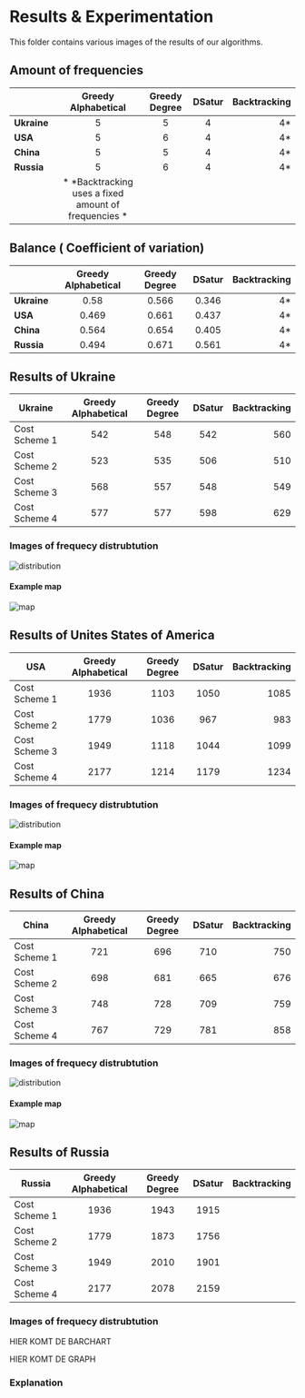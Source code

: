 # Results & Experimentation

This folder contains various images of the results of our algorithms. 


## Amount of frequencies

|                | Greedy Alphabetical | Greedy Degree | DSatur | Backtracking |
|----------------| :------------------:|:-------------:|:------:|-------------:|
| **Ukraine**    |        5            |        5      |   4    |     4*       |
| **USA**        |        5            |        6      |   4    |     4*       |
| **China**      |        5            |        5      |   4    |     4*       |
| **Russia**     |        5            |        6      |   4    |     4*       |
|                | * *Backtracking uses a fixed amount of frequencies *



## Balance ( Coefficient of variation)

|                | Greedy Alphabetical | Greedy Degree | DSatur | Backtracking
|----------------| :------------------:|:-------------:|:------:|-------------:|
| **Ukraine**    |        0.58         |      0.566    |  0.346 |     4*       |
| **USA**        |        0.469        |      0.661    |  0.437 |     4*       |
| **China**      |        0.564        |      0.654    |  0.405 |     4*       |
| **Russia**     |       0.494         |      0.671    |  0.561 |     4*       |



## Results of Ukraine
| **Ukraine**   | Greedy Alphabetical | Greedy Degree | DSatur | Backtracking
|---------------| :------------------:|:-------------:|:------:|------------:|
| Cost Scheme 1 |    542              |   548         | 542    |  560
| Cost Scheme 2 |    523              |   535         | 506    |  510
| Cost Scheme 3 |    568              |   557         | 548    |  549
| Cost Scheme 4 |    577              |   577         | 598    |  629


### Images of frequecy distrubtution
![distribution](https://github.com/Wohesi/progtheorie/blob/master/results/ukraine_freq.png)

#### Example map
![map](https://github.com/Wohesi/progtheorie/blob/master/results/ukraine_freq_DS.png)


## Results of Unites States of America
|**USA**        | Greedy Alphabetical  | Greedy Degree    | DSatur  | Backtracking
|---------------| :-------------------:|:----------------:|:-------:|------------:|
| Cost Scheme 1 |    1936              |   1103           | 1050    | 1085
| Cost Scheme 2 |    1779              |   1036           | 967     | 983
| Cost Scheme 3 |    1949              |   1118           | 1044    | 1099
| Cost Scheme 4 |    2177              |   1214           | 1179    | 1234


### Images of frequecy distrubtution
![distribution](https://github.com/Wohesi/progtheorie/blob/master/results/usa_freq.png)

#### Example map
![map](https://github.com/Wohesi/progtheorie/blob/master/results/usa_freq_GD.png)


## Results of China
| **China**     | Greedy Alphabetical | Greedy Degree | DSatur | Backtracking
|---------------| :------------------:|:-------------:|:------:|------------:|
| Cost Scheme 1 |    721              |   696         | 710    |  750
| Cost Scheme 2 |    698              |   681         | 665    |  676
| Cost Scheme 3 |    748              |   728         | 709    |  759
| Cost Scheme 4 |    767              |  729          | 781    |  858


### Images of frequecy distrubtution
![distribution](https://github.com/Wohesi/progtheorie/blob/master/results/china_freq.png)

#### Example map
![map](https://github.com/Wohesi/progtheorie/blob/master/results/china_freq_BT.png)


## Results of Russia
| **Russia**    | Greedy Alphabetical | Greedy Degree | DSatur | Backtracking
|---------------|:-------------------:|:-------------:|:------:|------------:|
| Cost Scheme 1 |    1936             |   1943        | 1915   |
| Cost Scheme 2 |    1779             |   1873        | 1756   |
| Cost Scheme 3 |    1949             |   2010        | 1901   |
| Cost Scheme 4 |    2177             |   2078        | 2159   |


### Images of frequecy distrubtution
HIER KOMT DE BARCHART

HIER KOMT DE GRAPH

### Explanation

